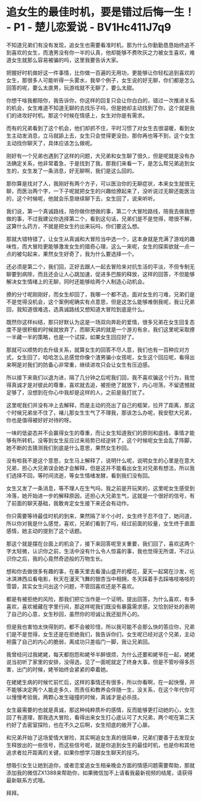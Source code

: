 # 追女生的最佳时机，要是错过后悔一生！ - P1 - 楚儿恋爱说 - BV1Hc411J7q9

不知道兄弟们有没有发现，追女生也需要看准时机，那为什么你勤勤恳恳始终追不到喜欢的女生，而渣男没有你一半的认真，他却能够不费吹灰之力被女生喜欢，难道女生就那么容易被骗的吗，这里我要告诉大家。

把握好时机做好这一件事情，比你做一百遍的无用功，更能够让你轻松追到喜欢的女生，那很多人可能听得一头雾水，我举个例子，女生说的好无聊，你们都是怎么回答的呢，要么太直男，玩游戏就不无聊了，要么太甜。

你想干啥我都陪你，我告诉你，你这样的回复只会让你白白的，错过一次推进关系的机会，女生难道不知道无聊的去找乐子吗，但是她却主动找到了你，这个就是我们的进攻好时机，那这个时候在情感上，女生对你是有需求。

而有的兄弟看到了这个机会，他们却抓不住，平时习惯了对女生去很温暖，看到女生主动发消息，立马就舔上去，女生只会觉得更没劲，那你再也等不到，这个女生主动找你聊天了，具体应该怎么做呢。

刚好有一个兄弟也遇到了这样的问题，大兄弟和女生聊了很久，但是呢就是没有办法确定关系，他非常着急，于是找到了我，那我们来看一下，是怎么帮兄弟追到女生的，女生发了一条消息，好无聊啊，我们是这么回的。

那你算是找对了人，我刚好有两个方子，可以医治你的无聊症状，本来女生就很无聊，而医治两个字，一下子呢就把女生的兴趣给撩起来了，没听说过无聊还能医治的，这个时候呢，他就会乐意继续聊下去，女生回了，说来听听。

我们说，第一个真诚路线，陪你做你想做的事，第二个大冒险路线，陪我去做我想做的事，不过我建议你选择第二个，看到这句话，兄弟们是不是觉得，嗯很不解，这算什么药方，不就是把女生约出来玩吗，你们要这么想。

那就大错特错了，让女生从真诚和大冒险当中选一个，这本身就是充满了游戏的趣味性，而大冒险更能够激发女生的猎奇心理，这么一来呢，女生的探索欲就一点一点的被勾起来，果然女生好奇了，我为什么要选择一个。

还必须是第二个，我们回，正好去跟人一起去冒险来对抗生活的平淡，不但专制无聊要到病除，而且还会让人心跳加速，促进多巴胺的释放，这样的回答，不但能够解决女生情绪上的无聊，同时还能够给两个人制造心动机会。

撩的分寸呢刚刚好，而女生却回了，我哪一个都不选，面对女生的刁难，兄弟们是不是觉得没机会，这个案例呢确实有点意思，但是这怎么能够难倒我呢，我让兄弟回，我知道很难选，选真诚路线又想知道大冒险到底是什么。

既然你这样纠结，那只好默认为这是一场双向奔赴的爱情，很多兄弟在女生回复态度不是很积极的时候就放弃了，而聊天讲的就是一个游刃有余，我们这里呢采取撩一半藏一半的策略，也是一个试探，如果女生回应好了。

那就可以顺势的去升级关系，就算女生的回答不尽人意，我们也有一百种应对方式，女生回了，哈哈怎么总感觉你像个渣男骗小女孩呢，女生这个回应呢，看得出来啊是对我们的防备心非常重，继续进攻只会让女生有压迫感。

所以接下来我们以退为进，隔了几分钟之后呢我们回，我不喜欢骗这个行为，我觉得真诚才是对彼此的尊重，喜欢就去追，被拒绝了就放下，内心坦荡，不留遗憾就足够了，没想到在你心中我却是这样的人，之前是我打扰了。

这里呢我们并没有冲上去解释，而是主动的亮出了自己的框架，拉开了距离，那这个时候兄弟坐不住了，褚儿那女生生气了不理我，那该怎么办呢，我安慰大兄弟，你也是值得被好好对待的呀。

一味的低姿态并不会赢得女生的尊重，而让女生知道我们的原则和底线，事情才能够有所转机，没等到女生反应过来局势已经逆转了，这个时候呢女生会乱了阵脚，她不断的去猜测我们到底是什么意思，果然女生秒回。

没有啦我不是这个意思，女生马上解释了，说明什么呢，说明女生的心里是在意大兄弟，担心大兄弟误会她才会解释，但是这并不能看出女生对兄弟有想法，所以我们选择不回，等时间流逝，等女生情绪发酵，看到我们没有回。

女生又发了一条消息，等不理人在生气吗，我之前是开玩笑的，这里呢女生感受到冷落，她开始进一步的解释原因，还担心大兄弟生气，这就是一个很好的信号，有了前面的聊天基础，我敢肯定女生接下来还会有动作。

你只需要等待最佳时机的到来，果然隔了半个小时，女生终于忍不住了，她问道，所以你对我是什么感觉，喜欢，兄弟们看到了吗，经过前面的较量，女生终于直面感情，她主动的提到了这个话题。

那这个就是摆在台面上的机会了，接下来回答呢至关重要，我们回了，喜欢这两个字太轻微，认识你之前，生活中没有什么令人惊喜的事，我也觉得无所谓，不过认识你之后，我的心竟然奇迹般的万物生长。

想和你去做很多有趣的事，在春天里去看漫山盛开的樱花，夏天一起窝在沙发，吃冰淇淋西瓜看电影，秋天在漫天飞舞的银杏当中相拥，冬天踩着手去踩咯吱咯吱的雪碧，其实女生问出这个问题，不管回喜欢还是不喜欢。

都是有被拒绝的风险，那我们把它当作是一个证明，提出回答，为什么喜欢，有多喜欢，喜欢被藏在字里行间，那这样呢我们既没有暴露需求感，又恰到好处的表明了自己的心意，女生秒回，虽然你的坦诚让我还挺开心的。

但是我也害怕太快得到的，都不会被珍惜，所以我可能不会那么快的答应你，兄弟们是不是觉得，女生还是在拒绝我们，我告诉你们，女生呢已经对这个兄弟，主动袒露了自己的内心的脆弱，离成功只差临门一脚，我让兄弟回。

我曾经问过我姥姥，每天都抱怨和姥爷半醉很烦，为什么还要和姥爷在一起，姥姥说当初听了家里的安排，没得选，见了一面呢就定了终身大事，但是不管吵得多厉害，出门的时候，姥爷始终会紧紧的牵着她。

在姥姥生病的时候忙前忙后，这样的事情还有很多，所以你看啊，在一起快慢，并不能够决定两个人能走多久，而责任和教养会伴随一生，没关系，在这个年代你可以慢慢考验我，两颗心发生碰撞的时候，真诚才是必杀技。

女生最需要的也就是真诚，那这种纯粹质朴的感情，反而能够更打动她的心，女生回了有道理，那我选大冒险，看得出来女生打心底认可了大兄弟，两个呢在第二天约好了去密室探险，也在不久之后啊，女生彻底的敞开了心扉。

和兄弟开始了这场爱情大冒险，其实啊追女生真的很简单，兄弟们要善于去发现女生释放出的一些信号，而这些信号呢，就是你追到女生的最佳时机，也是你和其他追求者拉开距离的关键，如果你想学习跟女生聊天的技巧。

想吸引女生让她到追你，或者恋爱追女生相亲晚会方面的情感问题需要帮助，那就添加我的微信ZX1388来帮助你，如果微信加不上请看我最新视频的结尾，请获得最新联系方式哦。

拜拜。